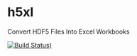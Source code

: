 h5xl
====

Convert HDF5 Files Into Excel Workbooks

[![Build Status](https://travis-ci.org/echlebek/h5xl.png))](https://travis-ci.org/echlebek/h5xl)
